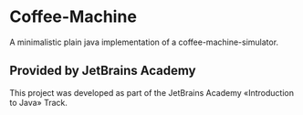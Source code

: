 # Coffee-Machine

A minimalistic plain java implementation of a coffee-machine-simulator.

## Provided by JetBrains Academy

This project was developed as part of the JetBrains Academy «Introduction to Java» Track.<br>

